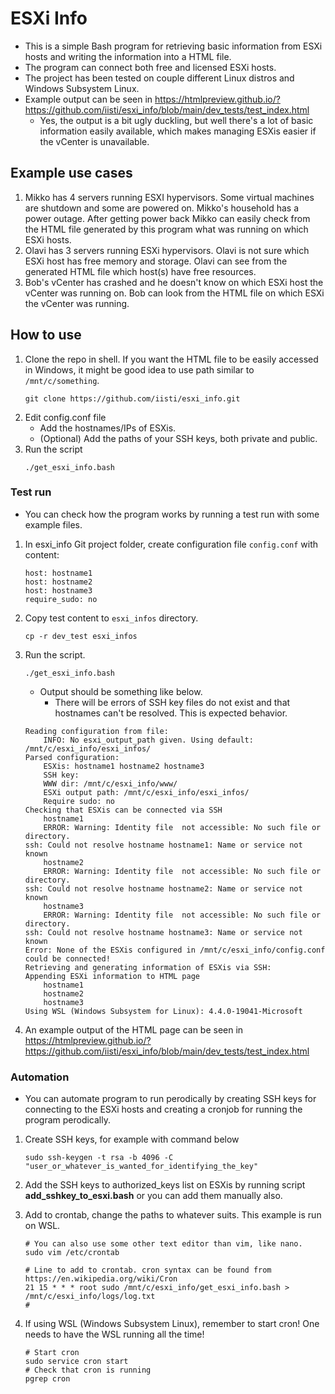 # ESXi Info

* This is a simple Bash program for retrieving basic information from ESXi hosts and writing the information into a HTML file.
* The program can connect both free and licensed ESXi hosts.
* The project has been tested on couple different Linux distros and Windows Subsystem Linux.
* Example output can be seen in https://htmlpreview.github.io/?https://github.com/iisti/esxi_info/blob/main/dev_tests/test_index.html
  * Yes, the output is a bit ugly duckling, but well there's a lot of basic information easily available, which makes managing ESXis easier if the vCenter is unavailable.

## Example use cases
1. Mikko has 4 servers running ESXI hypervisors. Some virtual machines are shutdown and some are powered on. Mikko's household has a power outage. After getting power back Mikko can easily check from the HTML file generated by this program what was running on which ESXi hosts.
1. Olavi has 3 servers running ESXi hypervisors. Olavi is not sure which ESXi host has free memory and storage. Olavi can see from the generated HTML file which host(s) have free resources.
1. Bob's vCenter has crashed and he doesn't know on which ESXi host the vCenter was running on. Bob can look from the HTML file on which ESXi the vCenter was running.

## How to use
1. Clone the repo in shell. If you want the HTML file to be easily accessed in Windows, it might be good idea to use path similar to `/mnt/c/something`.
    ~~~
    git clone https://github.com/iisti/esxi_info.git
    ~~~
1. Edit config.conf file
    * Add the hostnames/IPs of ESXis.
    * (Optional) Add the paths of your SSH keys, both private and public.
1. Run the script
    ~~~
    ./get_esxi_info.bash
    ~~~
    
### Test run
* You can check how the program works by running a test run with some example files.
1. In esxi_info Git project folder, create configuration file `config.conf` with content:
    ~~~
    host: hostname1
    host: hostname2
    host: hostname3
    require_sudo: no
    ~~~
1. Copy test content to `esxi_infos` directory.
    ~~~
    cp -r dev_test esxi_infos
    ~~~
1. Run the script.
    ~~~
    ./get_esxi_info.bash
    ~~~
    * Output should be something like below.
      * There will be errors of SSH key files do not exist and that hostnames can't be resolved. This is expected behavior.
    ~~~
    Reading configuration from file:
        INFO: No esxi_output_path given. Using default: /mnt/c/esxi_info/esxi_infos/
    Parsed configuration:
        ESXis: hostname1 hostname2 hostname3
        SSH key:
        WWW dir: /mnt/c/esxi_info/www/
        ESXi output path: /mnt/c/esxi_info/esxi_infos/
        Require sudo: no
    Checking that ESXis can be connected via SSH
        hostname1
        ERROR: Warning: Identity file  not accessible: No such file or directory.
    ssh: Could not resolve hostname hostname1: Name or service not known
        hostname2
        ERROR: Warning: Identity file  not accessible: No such file or directory.
    ssh: Could not resolve hostname hostname2: Name or service not known
        hostname3
        ERROR: Warning: Identity file  not accessible: No such file or directory.
    ssh: Could not resolve hostname hostname3: Name or service not known
    Error: None of the ESXis configured in /mnt/c/esxi_info/config.conf could be connected!
    Retrieving and generating information of ESXis via SSH:
    Appending ESXi information to HTML page
        hostname1
        hostname2
        hostname3
    Using WSL (Windows Subsystem for Linux): 4.4.0-19041-Microsoft
    ~~~
1. An example output of the HTML page can be seen in https://htmlpreview.github.io/?https://github.com/iisti/esxi_info/blob/main/dev_tests/test_index.html

### Automation
* You can automate program to run perodically by creating SSH keys for connecting to the ESXi hosts and creating a cronjob for running the program perodically. 

1. Create SSH keys, for example with command below
    ~~~
    sudo ssh-keygen -t rsa -b 4096 -C "user_or_whatever_is_wanted_for_identifying_the_key"
    ~~~
1. Add the SSH keys to authorized_keys list on ESXis by running script **add_sshkey_to_esxi.bash** or you can add them manually also.
      
1. Add to crontab, change the paths to whatever suits. This example is run on WSL.
    ~~~
    # You can also use some other text editor than vim, like nano.
    sudo vim /etc/crontab
    
    # Line to add to crontab. cron syntax can be found from https://en.wikipedia.org/wiki/Cron
    21 15 * * * root sudo /mnt/c/esxi_info/get_esxi_info.bash > /mnt/c/esxi_info/logs/log.txt
    #
    ~~~
1. If using WSL (Windows Subsystem Linux), remember to start cron! One needs to have the WSL running all the time!
    ~~~
    # Start cron
    sudo service cron start
    # Check that cron is running
    pgrep cron
    ~~~
